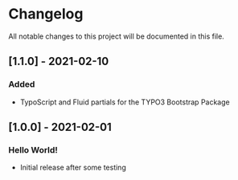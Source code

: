 # Changelog
All notable changes to this project will be documented in this file.

## [1.1.0] - 2021-02-10

### Added
- TypoScript and Fluid partials for the TYPO3 Bootstrap Package


## [1.0.0] - 2021-02-01

### Hello World!
- Initial release after some testing
